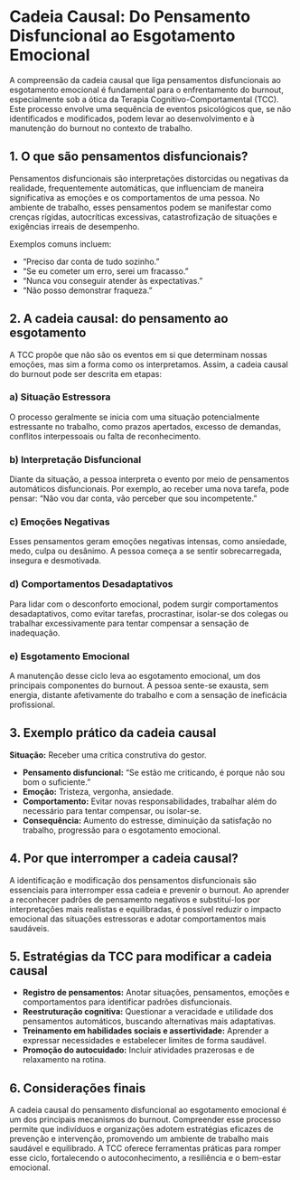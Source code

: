 # Cadeia Causal: Do Pensamento Disfuncional ao Esgotamento Emocional

A compreensão da cadeia causal que liga pensamentos disfuncionais ao esgotamento emocional é fundamental para o enfrentamento do burnout, especialmente sob a ótica da Terapia Cognitivo-Comportamental (TCC). Este processo envolve uma sequência de eventos psicológicos que, se não identificados e modificados, podem levar ao desenvolvimento e à manutenção do burnout no contexto de trabalho.

## 1. O que são pensamentos disfuncionais?

Pensamentos disfuncionais são interpretações distorcidas ou negativas da realidade, frequentemente automáticas, que influenciam de maneira significativa as emoções e os comportamentos de uma pessoa. No ambiente de trabalho, esses pensamentos podem se manifestar como crenças rígidas, autocríticas excessivas, catastrofização de situações e exigências irreais de desempenho.

Exemplos comuns incluem:

- “Preciso dar conta de tudo sozinho.”
- “Se eu cometer um erro, serei um fracasso.”
- “Nunca vou conseguir atender às expectativas.”
- “Não posso demonstrar fraqueza.”

## 2. A cadeia causal: do pensamento ao esgotamento

A TCC propõe que não são os eventos em si que determinam nossas emoções, mas sim a forma como os interpretamos. Assim, a cadeia causal do burnout pode ser descrita em etapas:

### a) Situação Estressora

O processo geralmente se inicia com uma situação potencialmente estressante no trabalho, como prazos apertados, excesso de demandas, conflitos interpessoais ou falta de reconhecimento.

### b) Interpretação Disfuncional

Diante da situação, a pessoa interpreta o evento por meio de pensamentos automáticos disfuncionais. Por exemplo, ao receber uma nova tarefa, pode pensar: “Não vou dar conta, vão perceber que sou incompetente.”

### c) Emoções Negativas

Esses pensamentos geram emoções negativas intensas, como ansiedade, medo, culpa ou desânimo. A pessoa começa a se sentir sobrecarregada, insegura e desmotivada.

### d) Comportamentos Desadaptativos

Para lidar com o desconforto emocional, podem surgir comportamentos desadaptativos, como evitar tarefas, procrastinar, isolar-se dos colegas ou trabalhar excessivamente para tentar compensar a sensação de inadequação.

### e) Esgotamento Emocional

A manutenção desse ciclo leva ao esgotamento emocional, um dos principais componentes do burnout. A pessoa sente-se exausta, sem energia, distante afetivamente do trabalho e com a sensação de ineficácia profissional.

## 3. Exemplo prático da cadeia causal

**Situação:** Receber uma crítica construtiva do gestor.

- **Pensamento disfuncional:** “Se estão me criticando, é porque não sou bom o suficiente.”
- **Emoção:** Tristeza, vergonha, ansiedade.
- **Comportamento:** Evitar novas responsabilidades, trabalhar além do necessário para tentar compensar, ou isolar-se.
- **Consequência:** Aumento do estresse, diminuição da satisfação no trabalho, progressão para o esgotamento emocional.

## 4. Por que interromper a cadeia causal?

A identificação e modificação dos pensamentos disfuncionais são essenciais para interromper essa cadeia e prevenir o burnout. Ao aprender a reconhecer padrões de pensamento negativos e substituí-los por interpretações mais realistas e equilibradas, é possível reduzir o impacto emocional das situações estressoras e adotar comportamentos mais saudáveis.

## 5. Estratégias da TCC para modificar a cadeia causal

- **Registro de pensamentos:** Anotar situações, pensamentos, emoções e comportamentos para identificar padrões disfuncionais.
- **Reestruturação cognitiva:** Questionar a veracidade e utilidade dos pensamentos automáticos, buscando alternativas mais adaptativas.
- **Treinamento em habilidades sociais e assertividade:** Aprender a expressar necessidades e estabelecer limites de forma saudável.
- **Promoção do autocuidado:** Incluir atividades prazerosas e de relaxamento na rotina.

## 6. Considerações finais

A cadeia causal do pensamento disfuncional ao esgotamento emocional é um dos principais mecanismos do burnout. Compreender esse processo permite que indivíduos e organizações adotem estratégias eficazes de prevenção e intervenção, promovendo um ambiente de trabalho mais saudável e equilibrado. A TCC oferece ferramentas práticas para romper esse ciclo, fortalecendo o autoconhecimento, a resiliência e o bem-estar emocional.